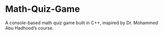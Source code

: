 # Math-Quiz-Game
A console-based math quiz game built in C++, inspired by Dr. Mohammed Abu Hadhood’s course.
